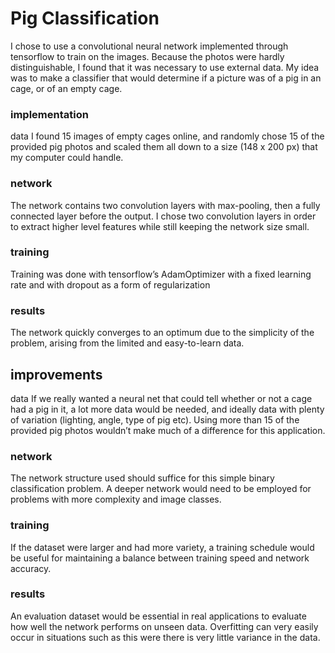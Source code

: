 # Pig Classification 

I chose to use a convolutional neural network implemented through tensorflow to train on the images.  Because the photos were hardly distinguishable, I found that it was necessary to use external data. My idea was to make a classifier that would determine if a picture was of a pig in an cage, or of an empty cage. 

### implementation 
data
I found 15 images of empty cages online, and randomly chose 15 of the provided pig photos and scaled them all down to a size (148 x 200 px) that my computer could handle. 

### network
The network contains two convolution layers with max-pooling, then a fully connected layer before the output. I chose two convolution layers in order to extract higher level features while still keeping the network size small.

### training
Training was done with tensorflow’s AdamOptimizer with a fixed learning rate and with dropout as a form of regularization

### results
The network quickly converges to an optimum due to the simplicity of the problem, arising from the limited and easy-to-learn data. 

## improvements 
data
If we really wanted a neural net that could tell whether or not a cage had a pig in it, a lot more data would be needed, and ideally data with plenty of variation (lighting, angle, type of pig etc). Using more than 15 of the provided pig photos wouldn’t make much of a difference for this application. 

### network
The network structure used should suffice for this simple binary classification problem. A deeper network would need to be employed for problems with more complexity and image classes. 

### training
If the dataset were larger and had more variety, a training schedule would be useful for maintaining a balance between training speed and network accuracy. 

### results
An evaluation dataset would be essential in real applications to evaluate how well the network performs on unseen data. Overfitting can very easily occur in situations such as this were there is very little variance in the data. 
